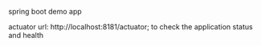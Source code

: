 spring boot demo app

actuator url: http://localhost:8181/actuator; to check the application status and health
###